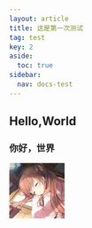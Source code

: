 ```yaml
---
layout: article
title: 这是第一次测试
tag: test
key: 2
aside:
  toc: true
sidebar:
  nav: docs-test
---
```

## Hello,World

### 你好，世界

![1737546135783](image/2025-01-08-first_test/1737546135783.png)
